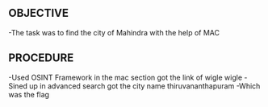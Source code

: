## OBJECTIVE
-The task was to find the city of  Mahindra with the help of MAC 

## PROCEDURE
-Used OSINT Framework in the mac section got the link of wigle wigle
-Sined up in advanced search got the city name thiruvananthapuram
-Which was the flag
